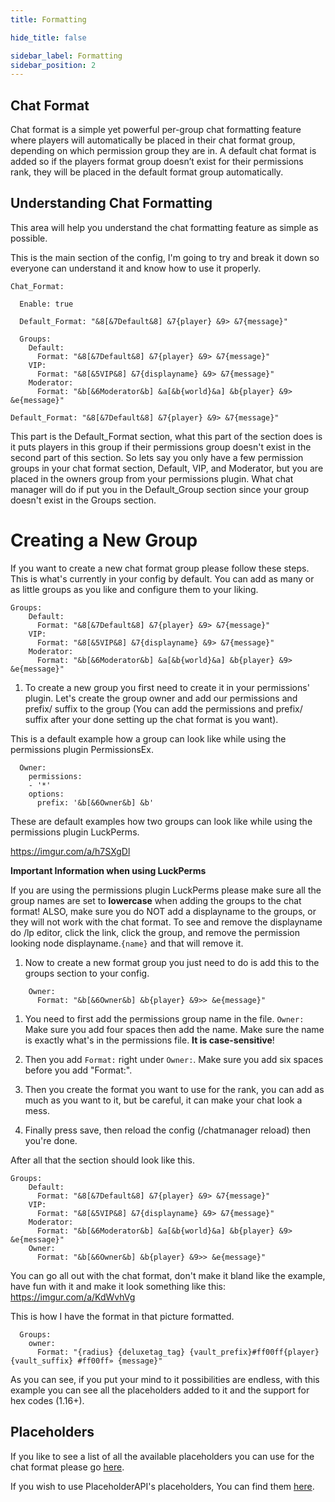 ```yaml
---
title: Formatting

hide_title: false

sidebar_label: Formatting
sidebar_position: 2
---
```

## Chat Format
Chat format is a simple yet powerful per-group chat formatting feature where players will automatically be placed in their chat format group, 
depending on which permission group they are in. A default chat format is added so if the players format group doesn’t exist for their permissions rank, they will be placed in the default format group automatically.

## Understanding Chat Formatting
This area will help you understand the chat formatting feature as simple as possible.

This is the main section of the config, I'm going to try and break it down so everyone can understand it and know how to use it properly.
```
Chat_Format:

  Enable: true

  Default_Format: "&8[&7Default&8] &7{player} &9> &7{message}"

  Groups:
    Default: 
      Format: "&8[&7Default&8] &7{player} &9> &7{message}"
    VIP: 
      Format: "&8[&5VIP&8] &7{displayname} &9> &7{message}"
    Moderator: 
      Format: "&b[&6Moderator&b] &a[&b{world}&a] &b{player} &9> &e{message}"
```

```  
Default_Format: "&8[&7Default&8] &7{player} &9> &7{message}" 
```

This part is the Default_Format section, what this part of the section does is it puts players in this group if their permissions group doesn't exist in the second part of this section.
So lets say you only have a few permission groups in your chat format section, Default, VIP, and Moderator, but you are placed in the owners group from your permissions plugin. What chat manager will do if put you in the Default_Group section since your group doesn't exist in the Groups section.

# Creating a New Group
If you want to create a new chat format group please follow these steps.
This is what's currently in your config by default. You can add as many or as little groups as you like and configure them to your liking.
```
Groups:
    Default: 
      Format: "&8[&7Default&8] &7{player} &9> &7{message}"
    VIP: 
      Format: "&8[&5VIP&8] &7{displayname} &9> &7{message}"
    Moderator: 
      Format: "&b[&6Moderator&b] &a[&b{world}&a] &b{player} &9> &e{message}"
```

1. To create a new group you first need to create it in your permissions' plugin.
   Let's create the group owner and add our permissions and prefix/ suffix to the group (You can add the permissions and prefix/ suffix after your done setting up the chat format is you want).

This is a default example how a group can look like while using the permissions plugin PermissionsEx.
```  
  Owner:
    permissions:
    - '*'
    options:
      prefix: '&b[&6Owner&b] &b'
```
These are default examples how two groups can look like while using the permissions plugin LuckPerms.

https://imgur.com/a/h7SXgDl

**Important Information when using LuckPerms**

If you are using the permissions plugin LuckPerms please make sure all the group names are set to **lowercase** when adding the groups to the chat format! ALSO, make sure you do NOT add a displayname to the groups, or they will not work with the chat format. 
To see and remove the displayname do /lp editor, click the link, click the group, and remove the permission looking node displayname.`{name}` and that will remove it.

1. Now to create a new format group you just need to do is add this to the groups section to your config.

```
    Owner:
      Format: "&b[&6Owner&b] &b{player} &9>> &e{message}"
```

1. You need to first add the permissions group name in the file. `Owner:` Make sure you add four spaces then add the name. Make sure the name is exactly what's in the permissions file. **It is case-sensitive**!

2. Then you add `Format:` right under `Owner:`. Make sure you add six spaces before you add "Format:".

3. Then you create the format you want to use for the rank, you can add as much as you want to it, but be careful, it can make your chat look a mess.

4. Finally press save, then reload the config (/chatmanager reload) then you're done.

After all that the section should look like this.
```
Groups:
    Default: 
      Format: "&8[&7Default&8] &7{player} &9> &7{message}"
    VIP: 
      Format: "&8[&5VIP&8] &7{displayname} &9> &7{message}"
    Moderator: 
      Format: "&b[&6Moderator&b] &a[&b{world}&a] &b{player} &9> &e{message}"
    Owner:
      Format: "&b[&6Owner&b] &b{player} &9>> &e{message}"
```

You can go all out with the chat format, don't make it bland like the example, have fun with it and make it look something like this: https://imgur.com/a/KdWvhVg

This is how I have the format in that picture formatted.

```
  Groups:
    owner:
      Format: "{radius} {deluxetag_tag} {vault_prefix}#ff00ff{player}{vault_suffix} #ff00ff» {message}"
```

As you can see, if you put your mind to it possibilities are endless, with this example you can see all the placeholders added to it and the support for hex codes (1.16+).

## Placeholders
If you like to see a list of all the available placeholders you can use for the chat format please go [here](../placeholders).

If you wish to use PlaceholderAPI's placeholders, You can find them [here](https://wiki.placeholderapi.com/users/placeholder-list/#).